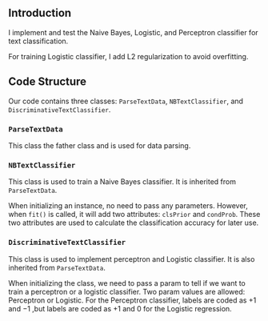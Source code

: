 ## Introduction

I implement and test the Naive Bayes, Logistic, and Perceptron classifier for text classification.

For training Logistic classifier, I add L2 regularization to avoid overfitting.



## Code Structure

 Our code contains three classes: `ParseTextData`, `NBTextClassifier`, and `DiscriminativeTextClassifier`. 

### `ParseTextData`

This class the father class and is used for data parsing.



### `NBTextClassifier`

This class is used to train a Naive Bayes classifier. It is inherited from `ParseTextData`. 

When initializing an instance, no need to pass any parameters. However, when `fit()` is called, it will add two attributes: `clsPrior` and `condProb`. These two attributes are used to calculate the classification accuracy for later use. 



### `DiscriminativeTextClassifier`

This class is used to implement perceptron and Logistic classifier. It is also  inherited from `ParseTextData`. 

When initializing the class, we need to pass a param to tell if we want to train a perceptron or a logistic classifier. Two param values are allowed: Perceptron or Logistic. For the Perceptron classifier, labels are coded as $+1$ and $-1$ ,but labels are coded as $+1$ and $0$ for the Logistic regression.  
